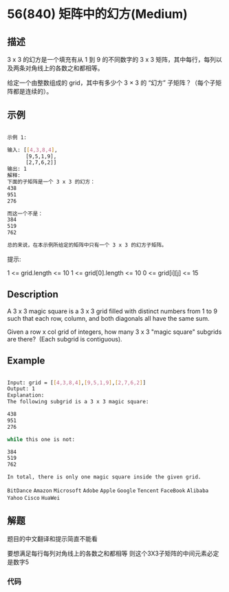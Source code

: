 # 56(840) 矩阵中的幻方(Medium)

## 描述

3 x 3 的幻方是一个填充有从 1 到 9 的不同数字的 3 x 3 矩阵，其中每行，每列以及两条对角线上的各数之和都相等。

给定一个由整数组成的 grid，其中有多少个 3 × 3 的 “幻方” 子矩阵？（每个子矩阵都是连续的）。

## 示例

```bash

示例 1:

输入: [[4,3,8,4],
      [9,5,1,9],
      [2,7,6,2]]
输出: 1
解释: 
下面的子矩阵是一个 3 x 3 的幻方：
438
951
276

而这一个不是：
384
519
762

总的来说，在本示例所给定的矩阵中只有一个 3 x 3 的幻方子矩阵。

``` 

提示:

1 <= grid.length <= 10
1 <= grid[0].length <= 10
0 <= grid[i][j] <= 15

## Description

A 3 x 3 magic square is a 3 x 3 grid filled with distinct numbers from 1 to 9 such that each row, column, and both diagonals all have the same sum.

Given a row x col grid of integers, how many 3 x 3 "magic square" subgrids are there?  (Each subgrid is contiguous).

## Example

```bash

Input: grid = [[4,3,8,4],[9,5,1,9],[2,7,6,2]]
Output: 1
Explanation: 
The following subgrid is a 3 x 3 magic square:

438
951
276

while this one is not:

384
519
762

In total, there is only one magic square inside the given grid.

```

`BitDance` `Amazon` `Microsoft` `Adobe` `Apple` `Google` `Tencent` `FaceBook` `Alibaba` `Yahoo` `Cisco` `HuaWei`

## 解题

题目的中文翻译和提示简直不能看

要想满足每行每列对角线上的各数之和都相等 则这个3X3子矩阵的中间元素必定是数字5

### 代码

```C++

```